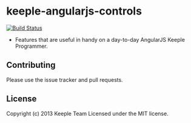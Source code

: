 keeple-angularjs-controls
===================================
[![Build Status](https://api.travis-ci.org/KeepleDev/keeple-angularjs-controls.png)](http://travis-ci.org/KeepleDev/keeple-angularjs-controls)

* Features that are useful in handy on a day-to-day AngularJS Keeple Programmer.

## Contributing

Please use the issue tracker and pull requests.

## License
Copyright (c) 2013 Keeple Team
Licensed under the MIT license.
